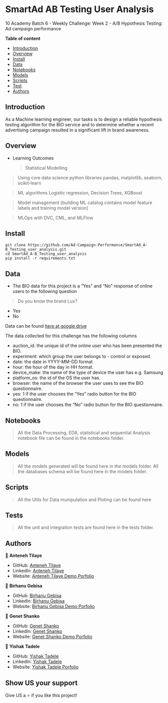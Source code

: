 # SmartAd AB Testing User Analysis

10 Academy Batch 6 - Weekly Challenge: Week 2 - A/B Hypothesis Testing: Ad campaign performance

**Table of content**

- [Introduction](#introduction)
- [Overview](#overview)
- [Install](#install)
- [Data](#data)
- [Notebooks](#notebooks)
- [Models](#models)
- [Scripts](#scripts)
- [Test](#test)
- [Authors](#authors)

## Introduction

As a Machine learning engineer, our tasks is to design a reliable hypothesis testing algorithm for the BIO service and to determine whether a recent advertising campaign resulted in a significant lift in brand awareness.

## Overview

- Learning Outcomes
  > Statistical Modelling

> Using core data science python libraries pandas, matplotlib, seaborn, scikit-learn

> ML algorithms Logistic regression, Decision Trees, XGBoost

> Model management (building ML catalog contains model feature labels and training model version)

> MLOps with DVC, CML, and MLFlow

## Install

```
git clone https://github.com/Ad-Campaign-Performance/SmartAd_A-B_Testing_user_analysis.git
cd SmartAd_A-B_Testing_user_analysis
pip install -r requirements.txt
```

## Data

- The BIO data for this project is a “Yes” and “No” response of online users to the following question

> Do you know the brand Lux?

- Yes
- No

Data can be found [here at google drive](https://drive.google.com/file/d/1gJWvtl6roO7XMGLSfkMOFR3-D_yZvV63/view?usp=sharing)

The data collected for this challenge has the following columns

- auction_id: the unique id of the online user who has been presented the BIO.
- experiment: which group the user belongs to - control or exposed.
- date: the date in YYYY-MM-DD format
- hour: the hour of the day in HH format.
- device_make: the name of the type of device the user has e.g. Samsung
- platform_os: the id of the OS the user has.
- browser: the name of the browser the user uses to see the BIO questionnaire.
- yes: 1 if the user chooses the “Yes” radio button for the BIO questionnaire.
- no: 1 if the user chooses the “No” radio button for the BIO questionnaire.

## Notebooks

> All the Data Processing, EDA, statistical and sequential Analysis notebook file can be found in the notebooks folder.

## Models

> All the models generated will be found here in the models folder.
> All the databases schema will be found here in the models folder.

## Scripts

> All the Utils for Data munipulation and Ploting can be found here

## Tests

> All the unit and integration tests are found here in the tests folder.

## Authors

👤 **Anteneh Tilaye**

- GitHub: [Anteneh Tilaye](https://github.com/AntenehTilaye)
- LinkedIn: [Anteneh Tilaye](https://www.linkedin.com/in/anteneh-tilaye-bb6770149/)
- Website: [Anteneh Tilaye Demo Porfolio](https://antenehtilaye.github.io/)

👤 **Birhanu Gebisa**

- GitHub: [Birhanu Gebisa](https://github.com/BirhanuGebisa)
- LinkedIn: [Birhanu Gebisa](https://www.linkedin.com/in/birhanu-gebisa2721/)
- Website: [Birhanu Gebisa Demo Porfolio](https://github.com/BirhanuGebisa.github.io/)

👤 **Genet Shanko**

- GitHub: [Genet Shanko](https://github.com/AntenehTilaye)
- LinkedIn: [Genet Shanko](https://www.linkedin.com/in/anteneh-tilaye-bb6770149/)
- Website: [Genet Shanko Demo Porfolio](https://antenehtilaye.github.io/)

👤 **Yishak Tadele**

- GitHub: [Yishak Tadele](https://github.com/isaaclucky)
- LinkedIn: [Yishak Tadele](https://www.linkedin.com/in/yishak-tadele/)
- Website: [Yishak Tadele Porfolio](http://yishaktadele.freecluster.eu/)

## Show US your support

Give US a ⭐ if you like this project!
